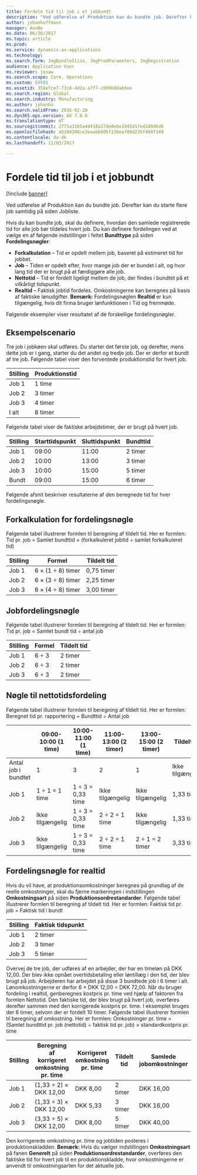 ```yaml
---
title: Fordele tid til job i et jobbundt
description: "Ved udførelse af Produktion kan du bundte job. Derefter kan du starte flere job samtidig på siden Jobliste."
author: johanhoffmann
manager: AnnBe
ms.date: 06/20/2017
ms.topic: article
ms.prod: 
ms.service: dynamics-ax-applications
ms.technology: 
ms.search.form: JmgBundleSlize, JmgProdParameters, JmgRegistration
audience: Application User
ms.reviewer: josaw
ms.search.scope: Core, Operations
ms.custom: 55591
ms.assetid: 358efce7-73c8-4d2a-a7f7-cb99b88ab6ee
ms.search.region: Global
ms.search.industry: Manufacturing
ms.author: johanho
ms.search.validFrom: 2016-02-28
ms.dyn365.ops.version: AX 7.0.0
ms.translationtype: HT
ms.sourcegitcommit: 2771a31b5a4d418a27de0ebe1945d1fed2d8d6d6
ms.openlocfilehash: a5204288ce3eaabb605f136ea788d235f408f349
ms.contentlocale: da-dk
ms.lasthandoff: 11/03/2017

---
```


# <a name="allocate-time-to-jobs-in-a-job-bundle"></a>Fordele tid til job i et jobbundt

[!include [banner](../includes/banner.md)]

Ved udførelse af Produktion kan du bundte job. Derefter kan du starte flere job samtidig på siden Jobliste.

Hvis du kan bundte job, skal du definere, hvordan den samlede registrerede tid for alle job bør tildeles hvert job. Du kan definere fordelingen ved at vælge en af følgende indstillinger i feltet **Bundttype** på siden **Fordelingsnøgler**:

-   **Forkalkulation** – Tid er opdelt mellem job, baseret på estimeret tid for jobbet.
-   **Job** – Tiden er opdelt efter, hvor mange job der er bundet i alt, og hvor lang tid der er brugt på at færdiggøre alle job.
-   **Nettotid** – Tid er fordelt ligeligt mellem de job, der findes i bundtet på et vilkårligt tidspunkt.
-   **Realtid** – Faktisk jobtid fordeles. Omkostningerne kan beregnes på basis af faktiske lønudgifter. **Bemærk:** Fordelingsnøglen **Realtid** er kun tilgængelig, hvis dit firma bruger lønfunktionen i Tid og fremmøde.

Følgende eksempler viser resultatet af de forskellige fordelingsnøgler.

## <a name="example-scenario"></a>Eksempelscenario
Tre job i jobkøen skal udføres. Du starter det første job, og derefter, mens dette job er i gang, starter du det andet og tredje job. Der er derfor et bundt af tre job. Følgende tabel viser den forventede produktionstid for hvert job.

| Stilling   | Produktionstid |
|-------|-----------------|
| Job 1 | 1 time          |
| Job 2 | 3 timer         |
| Job 3 | 4 timer         |
| I alt | 8 timer         |

Følgende tabel viser de faktiske arbejdstimer, der er brugt på hvert job.

| Stilling    | Starttidspunkt | Sluttidspunkt | Bundttid |
|--------|------------|----------|-------------|
| Job 1  | 09:00      | 11:00    | 2 timer     |
| Job 2  | 10:00      | 13:00    | 3 timer     |
| Job 3  | 10:00      | 15:00    | 5 timer     |
| Bundt | 09:00      | 15:00    | 6 timer     |

Følgende afsnit beskriver resultaterne af den beregnede tid for hver fordelingsnøgle.

## <a name="estimation-allocation-key"></a>Forkalkulation for fordelingsnøgle
Følgende tabel illustrerer formlen til beregning af tildelt tid. Her er formlen: Tid pr. job = Samlet bundttid × (forkalkuleret jobtid ÷ samlet forkalkuleret tid)

| Stilling   | Formel           | Tildelt tid |
|-------|-------------------|----------------|
| Job 1 | 6 × (1 ÷ 8) timer | 0,75 timer      |
| Job 2 | 6 × (3 ÷ 8) timer | 2,25 timer     |
| Job 3 | 6 × (4 ÷ 8) timer | 3,00 timer     |

## <a name="jobs-allocation-key"></a>Jobfordelingsnøgle
Følgende tabel illustrerer formlen til beregning af tildelt tid. Her er formlen: Tid pr. job = Samlet bundt tid ÷ antal job

| Stilling   | Formel | Tildelt tid |
|-------|---------|----------------|
| Job 1 | 6 ÷ 3   | 2 timer        |
| Job 2 | 6 ÷ 3   | 2 timer        |
| Job 3 | 6 ÷ 3   | 2 timer        |

## <a name="net-time-allocation-key"></a>Nøgle til nettotidsfordeling
Følgende tabel illustrerer formlen til beregning af tildelt tid. Her er formlen: Beregnet tid pr. rapportering = Bundttid ÷ Antal job

|                              | 09:00-10:00 (1 time) | 10:00-11:00 (1 time) | 11:00-13:00 (2 timer) | 13:00-15:00 (2 timer) | Tildelt tid |
|------------------------------|----------------------|----------------------|-----------------------|-----------------------|----------------|
| Antal job i bundtet | 1                    | 3                    | 2                     | 1                     | Ikke tilgængelig |
| Job 1                        | 1 ÷ 1 = 1 time       | 1 ÷ 3 = 0,33 time    | Ikke tilgængelig        | Ikke tilgængelig        | 1,33 timer     |
| Job 2                        | Ikke tilgængelig       | 1 ÷ 3 = 0,33 time    | 2 ÷ 2 = 1 time        | Ikke tilgængelig        | 1,33 timer     |
| Job 3                        | Ikke tilgængelig       | 1 ÷ 3 = 0,33 time    | 2 ÷ 2 = 1 time        | 2 ÷ 1 = 2 timer       | 3,33 timer     |

## <a name="real-time-allocation-key"></a>Fordelingsnøgle for realtid
Hvis du vil have, at produktionsomkostninger beregnes på grundlag af de reelle omkostninger, skal du fjerne markeringen i indstillingen **Omkostningsart** på siden **Produktionsordrestandarder**. Følgende tabel illustrerer formlen til beregning af tildelt tid. Her er formlen: Faktisk tid pr. job = Faktisk tid i bundt

| Stilling   | Faktisk tidspunkt |
|-------|-------------|
| Job 1 | 2 timer     |
| Job 2 | 3 timer     |
| Job 3 | 5 timer     |

Overvej de tre job, der udføres af en arbejder, der har en timeløn på DKK 12,00. Der blev ikke opnået overtidsbetaling eller løntillæg i den tid, der blev brugt på job. Arbejderen har arbejdet på disse 3 bundtede job i 6 timer i alt. Lønomkostningerne er derfor 6 × DKK 12,00 = DKK 72,00. Når du bruger fordeling i realtid, genberegnes kostpris pr. time ved hjælp af faktoren fra formlen Nettotid. Den faktiske tid, der blev brugt på hvert job, overføres derefter sammen med den korrigerede kostpris pr. time. I eksemplet bruges der 6 timer, selvom der er fordelt 10 timer. Følgende tabel illustrerer formlen til beregning af omkostning. Her er formlen: Omkostninger pr. time = (Samlet bundttid pr. job (nettotid) ÷ faktisk tid pr. job) × standardkostpris pr. time

| Stilling   | Beregning af korrigeret omkostning pr. time | Korrigeret omkostning pr. time | Tildelt tid | Samlede jobomkostninger |
|-------|----------------------------------------|-------------------------|----------------|-------------------|
| Job 1 | (1,33 ÷ 2) × DKK 12,00                 | DKK 8,00                | 2 timer        | DKK 16,00         |
| Job 2 | (1,33 ÷ 3) × DKK 12,00                 | DKK 5,33                | 3 timer        | DKK 16,00         |
| Job 3 | (3,33 ÷ 5) × DKK 12,00                 | DKK 8,00                | 5 timer        | DKK 40,00         |

Den korrigerede omkostning pr. time og jobtiden posteres i produktionskladden. **Bemærk:** Hvis du vælger indstillingen **Omkostningsart** på fanen **Generelt** på siden **Produktionsordrestandarder**, overføres den faktiske tid for hvert job til en produktionskladde, hvor omkostningerne er anvendt til omkostningsarten for det aktuelle job.




